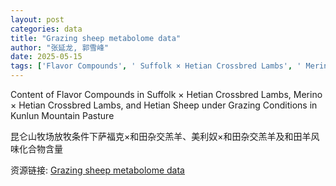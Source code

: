 ```yaml
---
layout: post
categories: data
title: "Grazing sheep metabolome data"
author: "张延龙, 郭雪峰"
date: 2025-05-15
tags: ['Flavor Compounds', ' Suffolk × Hetian Crossbred Lambs', ' Merino × Hetian Crossbred Lambs', ' Hetian Sheep', ' Grazing Conditions', ' Kunlun Mountain Pasture']
---
```


Content of Flavor Compounds in Suffolk × Hetian Crossbred Lambs, Merino × Hetian Crossbred Lambs, and Hetian Sheep under Grazing Conditions in Kunlun Mountain Pasture

昆仑山牧场放牧条件下萨福克×和田杂交羔羊、美利奴×和田杂交羔羊及和田羊风味化合物含量

资源链接: [Grazing sheep metabolome data](https://doi.org/10.57760/sciencedb.23134)
